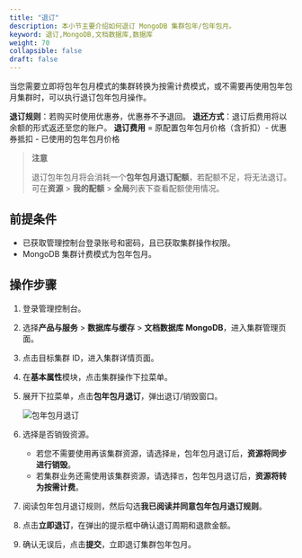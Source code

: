 ```yaml
---
title: "退订"
description: 本小节主要介绍如何退订 MongoDB 集群包年/包年包月。 
keyword: 退订,MongoDB,文档数据库,数据库
weight: 70
collapsible: false
draft: false
---
```


当您需要立即将包年包月模式的集群转换为按需计费模式，或不需要再使用包年包月集群时，可以执行退订包年包月操作。

**退订规则**：若购买时使用优惠券，优惠券不予退回。
**退还方式**：退订后费用将以余额的形式返还至您的账户。
**退订费用** = 原配置包年包月价格（含折扣）- 优惠券抵扣 - 已使用的包年包月价格

> **注意**
> 
> 退订包年包月将会消耗一个**包年包月退订配额**，若配额不足，将无法退订。可在**资源** > **我的配额** > **全局**列表下查看配额使用情况。

## 前提条件

- 已获取管理控制台登录账号和密码，且已获取集群操作权限。
- MongoDB 集群计费模式为包年包月。

## 操作步骤

1. 登录管理控制台。
2. 选择**产品与服务** > **数据库与缓存** > **文档数据库 MongoDB**，进入集群管理页面。
3. 点击目标集群 ID，进入集群详情页面。
4. 在**基本属性**模块，点击集群操作下拉菜单。
5. 展开下拉菜单，点击**包年包月退订**，弹出退订/销毁窗口。
   
   <img src="../../../_images/subscribe.png" alt="包年包月退订" style="zoom:100%;" />

6. 选择是否销毁资源。  
   - 若您不需要使用再该集群资源，请选择`是`，包年包月退订后，**资源将同步进行销毁**。
   - 若集群业务还需使用该集群资源，请选择`否`，包年包月退订后，**资源将转为按需计费**。  
7. 阅读包年包月退订规则，然后勾选**我已阅读并同意包年包月退订规则**。
8. 点击**立即退订**，在弹出的提示框中确认退订周期和退款金额。
9. 确认无误后，点击**提交**，立即退订集群包年包月。
